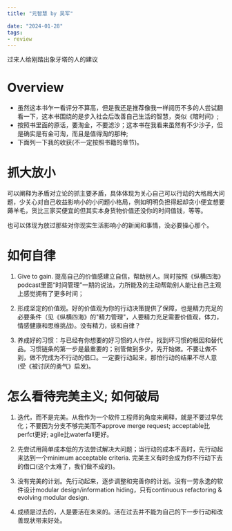 ```yaml
---
title: "元智慧 by 吴军"

date: "2024-01-28"
tags:
- review
---
```


过来人给刚踏出象牙塔的人的建议

<!--more-->

# Overview

- 虽然这本书乍一看评分不算高，但是我还是推荐像我一样阅历不多的人尝试翻看一下，这本书围绕的是步入社会后改善自己生活的智慧，类似《暗时间》;
- 按照书里面的原话，要淘金，不要滤沙；这本书在我看来虽然有不少沙子，但是确实是有金可淘，而且是值得淘的那种;
- 下面列一下我的收获(不一定按照书籍的章节)。

# 抓大放小

可以阐释为矛盾对立论的抓主要矛盾，具体体现为关心自己可以行动的大格局大问题，少关心对自己收益影响小的小问题小格局，例如明明负担得起却贪小便宜想要薅羊毛，货比三家买便宜的但其实本身货物价值还没你的时间值钱，等等。

也可以体现为放过那些对你现实生活影响小的新闻和事情，没必要操心那个。

# 如何自律

1. Give to gain.
   提高自己的价值感建立自信，帮助别人。同时按照《纵横四海》podcast里面“时间管理”一期的说法，力所能及的主动帮助别人能让自己主观上感觉拥有了更多时间；

2. 形成坚定的价值观。好的价值观为你的行动决策提供了保障，也是精力充足的必要条件（见《纵横四海》的"精力管理"，人要精力充足需要价值观，体力，情感健康和思维挑战)。没有精力，谈和自律？

3. 养成好的习惯：与已经有你想要的好习惯的人作伴，找到坏习惯的根因和替代品。习惯链条的第一步是最重要的；别管做到多少，先开始做。不要让做不到，做不完成为不行动的借口。一定要行动起来，那怕行动的结果不尽人意(受《被讨厌的勇气》启发)。

# 怎么看待完美主义; 如何破局

1. 迭代，而不是完美。从我作为一个软件工程师的角度来阐释，就是不要过早优化；不要因为分支不够完美而不approve merge request;
   acceptable比perfct更好; agile比waterfall更好。

2. 先尝试用简单成本低的方法尝试解决大问题；当行动的成本不高时，先行动起来达到一个minimum acceptable criteria.
   完美主义有时会成为你不行动下去的借口(这个太难了，我们做不成的)。

3. 没有完美的计划。先行动起来，逐步调整和完善你的计划。没有一劳永逸的软件设计modular design/information
   hiding，只有continuous refactoring & evolving modular design.

4. 成绩是过去的，人是要活在未来的。活在过去并不能为自己的下一步行动和改善现状带来好处。
